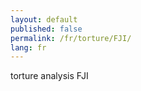 ```yaml
---
layout: default
published: false
permalink: /fr/torture/FJI/
lang: fr
---
```


torture analysis FJI
